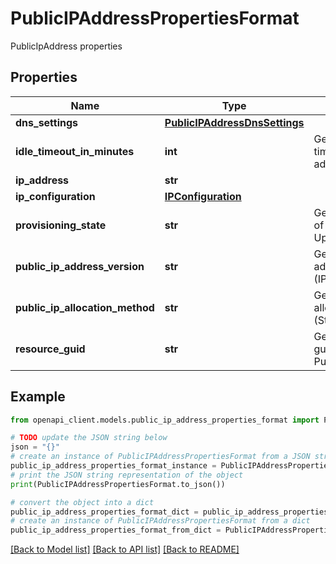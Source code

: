 # PublicIPAddressPropertiesFormat

PublicIpAddress properties

## Properties

Name | Type | Description | Notes
------------ | ------------- | ------------- | -------------
**dns_settings** | [**PublicIPAddressDnsSettings**](PublicIPAddressDnsSettings.md) |  | [optional] 
**idle_timeout_in_minutes** | **int** | Gets or sets the idle timeout of the public IP address | [optional] 
**ip_address** | **str** |  | [optional] 
**ip_configuration** | [**IPConfiguration**](IPConfiguration.md) |  | [optional] 
**provisioning_state** | **str** | Gets provisioning state of the PublicIP resource Updating/Deleting/Failed | [optional] 
**public_ip_address_version** | **str** | Gets or sets PublicIP address version (IPv4/IPv6) | [optional] 
**public_ip_allocation_method** | **str** | Gets or sets PublicIP allocation method (Static/Dynamic) | [optional] 
**resource_guid** | **str** | Gets or sets resource guid property of the PublicIP resource | [optional] 

## Example

```python
from openapi_client.models.public_ip_address_properties_format import PublicIPAddressPropertiesFormat

# TODO update the JSON string below
json = "{}"
# create an instance of PublicIPAddressPropertiesFormat from a JSON string
public_ip_address_properties_format_instance = PublicIPAddressPropertiesFormat.from_json(json)
# print the JSON string representation of the object
print(PublicIPAddressPropertiesFormat.to_json())

# convert the object into a dict
public_ip_address_properties_format_dict = public_ip_address_properties_format_instance.to_dict()
# create an instance of PublicIPAddressPropertiesFormat from a dict
public_ip_address_properties_format_from_dict = PublicIPAddressPropertiesFormat.from_dict(public_ip_address_properties_format_dict)
```
[[Back to Model list]](../README.md#documentation-for-models) [[Back to API list]](../README.md#documentation-for-api-endpoints) [[Back to README]](../README.md)


